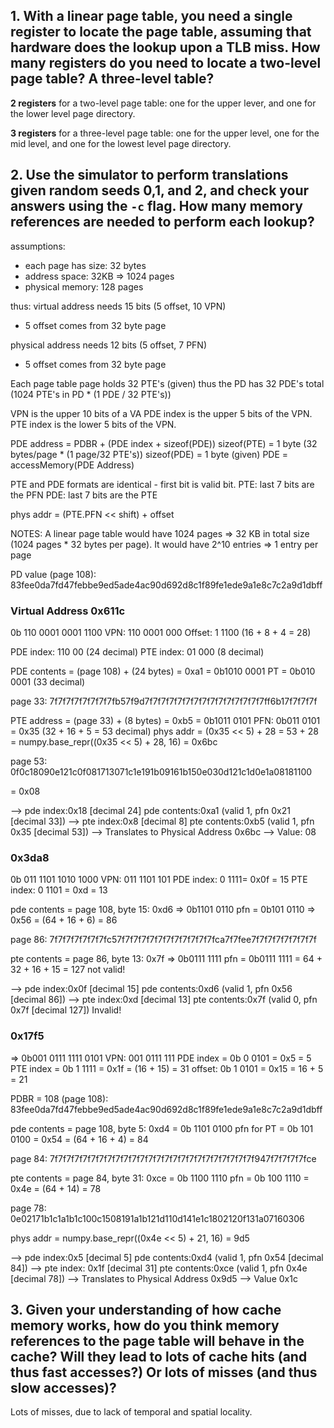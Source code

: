 ## 1. With a linear page table, you need a single register to locate the page table, assuming that hardware does the lookup upon a TLB miss. How many registers do you need to locate a two-level page table? A three-level table?

**2 registers** for a two-level page table: one for the upper lever, and one for the lower level page directory.

**3 registers** for a three-level page table: one for the upper level, one for the mid level, and one for the lowest level page directory.

## 2. Use the simulator to perform translations given random seeds 0,1, and 2, and check your answers using the `-c` flag. How many memory references are needed to perform each lookup?

assumptions:
 * each page has size: 32 bytes
 * address space: 32KB => 1024 pages
 * physical memory: 128 pages

thus:
virtual address needs 15 bits (5 offset, 10 VPN)
 - 5 offset comes from 32 byte page

physical address needs 12 bits (5 offset, 7 PFN)
 - 5 offset comes from 32 byte page

Each page table page holds 32 PTE's (given)
thus the PD has 32 PDE's total (1024 PTE's in PD * (1 PDE / 32 PTE's))

VPN is the upper 10 bits of a VA
PDE index is the upper 5 bits of the VPN.
PTE index is the lower 5 bits of the VPN.

PDE address = PDBR + (PDE index + sizeof(PDE))
sizeof(PTE) = 1 byte (32 bytes/page * (1 page/32 PTE's))
sizeof(PDE) = 1 byte (given)
PDE = accessMemory(PDE Address)

PTE and PDE formats are identical - first bit is valid bit.
PTE: last 7 bits are the PFN
PDE: last 7 bits are the PTE

phys addr = (PTE.PFN << shift) + offset


NOTES:
A linear page table would have 1024 pages => 32 KB in total size
(1024 pages * 32 bytes per page).
It would have 2^10 entries => 1 entry per page

PD value (page 108):
83fee0da7fd47febbe9ed5ade4ac90d692d8c1f89fe1ede9a1e8c7c2a9d1dbff


### Virtual Address 0x611c
0b 110 0001 0001 1100
VPN: 110 0001 000
Offset: 1 1100 (16 + 8 + 4 = 28)

PDE index: 110 00 (24 decimal)
PTE index: 01 000 (8 decimal)

PDE contents = (page 108) + (24 bytes) = 0xa1 = 0b1010 0001
PT = 0b010 0001 (33 decimal)

page 33:
7f7f7f7f7f7f7f7fb57f9d7f7f7f7f7f7f7f7f7f7f7f7f7f7f7ff6b17f7f7f7f

PTE address = (page 33) + (8 bytes) = 0xb5 = 0b1011 0101
PFN: 0b011 0101 = 0x35 (32 + 16 + 5 = 53 decimal)
phys addr = (0x35 << 5) + 28 = 53 + 28
= numpy.base_repr((0x35 << 5) + 28, 16) = 0x6bc


page 53:
0f0c18090e121c0f081713071c1e191b09161b150e030d121c1d0e1a08181100

<!-- phys addr = (0x35 << 10) + 28 = (0b 0 1101 0100 0000 0000) + 0b 1 1010 -->
<!-- = 0b 0 1101 0100 0001 1010 = 0x 1c -->

= 0x08

  --> pde index:0x18 [decimal 24] pde contents:0xa1 (valid 1, pfn 0x21 [decimal 33])
    --> pte index:0x8 [decimal 8] pte contents:0xb5 (valid 1, pfn 0x35 [decimal 53])
      --> Translates to Physical Address 0x6bc --> Value: 08

### 0x3da8
0b 011 1101 1010 1000
VPN: 011 1101 101
PDE index: 0 1111= 0x0f = 15
PTE index: 0 1101 = 0xd = 13

pde contents = page 108, byte 15: 0xd6
=> 0b1101 0110
pfn = 0b101 0110 => 0x56 = (64 + 16 + 6) = 86


page 86:
7f7f7f7f7f7f7fc57f7f7f7f7f7f7f7f7f7f7f7fca7f7fee7f7f7f7f7f7f7f7f

pte contents = page 86, byte 13: 0x7f
=> 0b0111 1111
pfn = 0b0111 1111 = 64 + 32 + 16 + 15 = 127
not valid!

  --> pde index:0x0f [decimal 15] pde contents:0xd6 (valid 1, pfn 0x56 [decimal 86])
    --> pte index:0xd [decimal 13] pte contents:0x7f (valid 0, pfn 0x7f [decimal 127])
    Invalid!

### 0x17f5
=> 0b001 0111 1111 0101
VPN: 001 0111 111
PDE index = 0b 0 0101 = 0x5 = 5
PTE index = 0b 1 1111 = 0x1f = (16 + 15) = 31
offset: 0b 1 0101 = 0x15 = 16 + 5 = 21

PDBR = 108 (page 108):
83fee0da7fd47febbe9ed5ade4ac90d692d8c1f89fe1ede9a1e8c7c2a9d1dbff

pde contents = page 108, byte 5: 0xd4 = 0b 1101 0100
pfn for PT = 0b 101 0100 = 0x54 = (64 + 16 + 4) = 84

page 84:
7f7f7f7f7f7f7f7f7f7f7f7f7f7f7f7f7f7f7f7f7f7f7f7f7f947f7f7f7f7fce

pte contents = page 84, byte 31: 0xce = 0b 1100 1110
pfn = 0b 100 1110 = 0x4e = (64 + 14) = 78


page 78:
0e02171b1c1a1b1c100c1508191a1b121d110d141e1c1802120f131a07160306

<!-- phys addr contents = page 78, byte 21 (offset) = 0x1c = (16 + 12) = 28 -->

phys addr = numpy.base_repr((0x4e << 5) + 21, 16)
= 9d5


  --> pde index:0x5 [decimal 5] pde contents:0xd4 (valid 1, pfn 0x54 [decimal 84])
    --> pte index: 0x1f [decimal 31] pte contents:0xce (valid 1, pfn 0x4e [decimal 78])
      --> Translates to Physical Address 0x9d5 --> Value 0x1c

## 3. Given your understanding of how cache memory works, how do you think memory references to the page table will behave in the cache? Will they lead to lots of cache hits (and thus fast accesses?) Or lots of misses (and thus slow accesses)?

Lots of misses, due to lack of temporal and spatial locality.

